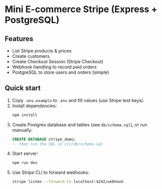 # Mini E-commerce Stripe (Express + PostgreSQL)

## Features

- List Stripe products & prices
- Create customers
- Create Checkout Session (Stripe Checkout)
- Webhook handling to record paid orders
- PostgreSQL to store users and orders (simple)

## Quick start

1. Copy `.env.example` to `.env` and fill values (use Stripe test keys).
2. Install dependencies:
   ```bash
   npm install
   ```
3. Create Postgres database and tables (see `db/schema.sql`), or run manually:
   ```sql
   CREATE DATABASE stripe_demo;
   -- then run the SQL in src/db/schema.sql
   ```
4. Start server:
   ```bash
   npm run dev
   ```
5. Use Stripe CLI to forward webhooks:
   ```bash
   stripe listen --forward-to localhost:4242/webhook
   ```
